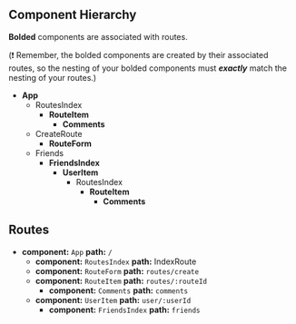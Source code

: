 ## Component Hierarchy

**Bolded** components are associated with routes.

(:exclamation: Remember, the bolded components are created by their
associated routes, so the nesting of your bolded components must
_**exactly**_ match the nesting of your routes.)

* **App**
  * RoutesIndex
    * **RouteItem**
      * **Comments**
  * CreateRoute
    * **RouteForm**
  * Friends
    * **FriendsIndex**
      * **UserItem**
        * RoutesIndex
          * **RouteItem**
            * **Comments**
  

## Routes

* **component:** `App` **path:** `/`
  * **component:** `RoutesIndex` **path:** IndexRoute
  * **component:** `RouteForm` **path:** `routes/create`
  * **component:** `RouteItem` **path:** `routes/:routeId`
    * **component:** `Comments` **path:** `comments`
  * **component:** `UserItem` **path:** `user/:userId`
    * **component:** `FriendsIndex` **path:** `friends`
